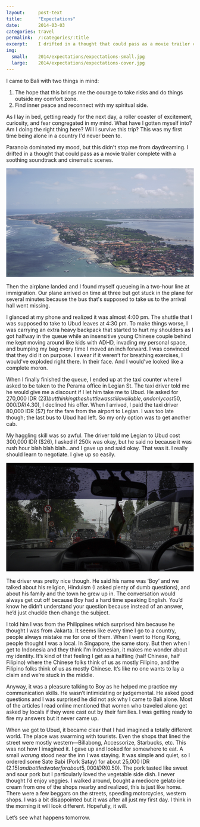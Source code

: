 ```yaml
---
layout:     post-text
title:      "Expectations"
date:       2014-03-03
categories: travel
permalink:  /:categories/:title
excerpt:    I drifted in a thought that could pass as a movie trailer complete with a soothing soundtrack and cinematic scenes.
img:
  small:    2014/expectations/expectations-small.jpg
  large:    2014/expectations/expectations-cover.jpg
---
```

I came to Bali with two things in mind:

1. The hope that this brings me the courage to take risks and do things outside my comfort zone.
2. Find inner peace and reconnect with my spiritual side.

As I lay in bed, getting ready for the next day, a roller coaster of excitement, curiosity, and fear congregated in my mind. What have I gotten myself into? Am I doing the right thing here? Will I survive this trip? This was my first time being alone in a country I'd never been to.

Paranoia dominated my mood, but this didn't stop me from daydreaming. I drifted in a thought that could pass as a movie trailer complete with a soothing soundtrack and cinematic scenes.

<div class="block">
  <img src="/assets/2014/expectations/1.jpg" class="img-responsive" alt="View of Kuta from above" />
</div>

Then the airplane landed and I found myself queueing in a two-hour line at immigration. Our plane arrived on time at three but got stuck in the plane for several minutes because the bus that's supposed to take us to the arrival hall went missing.

I glanced at my phone and realized it was almost 4:00 pm. The shuttle that I was supposed to take to Ubud leaves at 4:30 pm. To make things worse, I was carrying an extra heavy backpack that started to hurt my shoulders as I got halfway in the queue while an insensitive young Chinese couple behind me kept moving around like kids with ADHD, invading my personal space, and bumping my bag every time I moved an inch forward. I was convinced that they did it on purpose. I swear if it weren’t for breathing exercises, I would've exploded right there. In their face. And I would've looked like a complete moron.

When I finally finished the queue, I ended up at the taxi counter where I asked to be taken to the Perama office in Legian St. The taxi driver told me he would give me a discount if I let him take me to Ubud. He asked for 270,000 IDR ($23) but thinking the shuttle was still available, and only cost 50,000 IDR ($4.30), I declined his offer. When I arrived, I paid the taxi driver 80,000 IDR ($7) for the fare from the airport to Legian. I was too late though; the last bus to Ubud had left. So my only option was to get another cab.

My haggling skill was so awful. The driver told me Legian to Ubud cost 300,000 IDR ($26), I asked if 250k was okay, but he said no because it was rush hour blah blah blah…and I gave up and said okay. That was it. I really should learn to negotiate. I give up so easily.

<div class="block">
  <img src="/assets/2014/expectations/2.jpg" class="img-responsive" alt="Taxi ride to Ubud on a rainy day" />
</div>

The driver was pretty nice though. He said his name was ‘Boy’ and we talked about his religion, Hinduism (I asked plenty of dumb questions), and about his family and the town he grew up in. The conversation would always get cut off because Boy had a hard time speaking English. You’d know he didn’t understand your question because instead of an answer, he’d just chuckle then change the subject.

I told him I was from the Philippines which surprised him because he thought I was from Jakarta. It seems like every time I go to a country, people always mistake me for one of them. When I went to Hong Kong, people thought I was a local. In Singapore, the same story. But then when I get to Indonesia and they think I'm Indonesian, it makes me wonder about my identity. It’s kind of that feeling I get as a halfling (half Chinese, half Filipino) where the Chinese folks think of us as mostly Filipino, and the Filipino folks think of us as mostly Chinese. It’s like no one wants to lay a claim and we’re stuck in the middle.

Anyway, it was a pleasure talking to Boy as he helped me practice my communication skills. He wasn’t intimidating or judgemental. He asked good questions and I was surprised he did not ask why I came to Bali alone. Most of the articles I read online mentioned that women who traveled alone get asked by locals if they were cast out by their families. I was getting ready to fire my answers but it never came up.

When we got to Ubud, it became clear that I had imagined a totally different world. The place was swarming with tourists. Even the shops that lined the street were mostly western—Billabong, Accessorize, Starbucks, etc. This was not how I imagined it. I gave up and looked for somewhere to eat. A small *warung* stood near the inn I was staying. It was simple and quiet, so I ordered some Sate Babi (Pork Satay) for about 25,000 IDR ($2.15) and bottled water for about 5,000  IDR ($0.50). The pork tasted like sweet and sour pork but I particularly loved the vegetable side dish. I never thought I’d enjoy veggies. I walked around, bought a mediocre gelato ice cream from one of the shops nearby and realized, this is just like home. There were a few beggars on the streets, speeding motorcycles, western shops. I was a bit disappointed but it was after all just my first day. I think in the morning it will look different. Hopefully, it will.

Let’s see what happens tomorrow.
